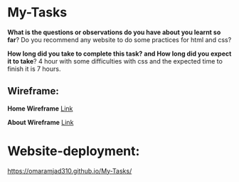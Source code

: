 # My-Tasks

**What is the questions or observations do you have about you learnt so far**?
Do you recommend any website to do some practices for html and css?

**How long did you take to complete this task? and How long did you expect it to take**?
4 hour with some difficulties with css and the expected time to finish it is 7 hours.

## Wireframe:

**Home Wireframe**
[Link](Home-page-Task-Manager-website.png)

**About Wireframe**
[Link](About-page-Task-Manager-website.png)

# Website-deployment:
https://omaramjad310.github.io/My-Tasks/


